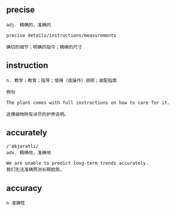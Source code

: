 ## precise
```
adj. 精确的，准确的

precise details/instructions/measurements

确切的细节；明确的指令；精确的尺寸
```
## instruction
```
n. 教学；教育；指导；使用（或操作）说明；装配指南

例句

The plant comes with full instructions on how to care for it.

这棵植物附有详尽的护养说明。
```

## accurately
```
/ˈækjərətli/
adv. 精确地，准确地

We are unable to predict long-term trends accurately.
我们无法准确预测长期趋势。
```


## accuracy
```
n 准确性
```